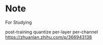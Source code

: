 # Note
For Studying

post-training quantize
per-layer per-channel
https://zhuanlan.zhihu.com/p/366943138
